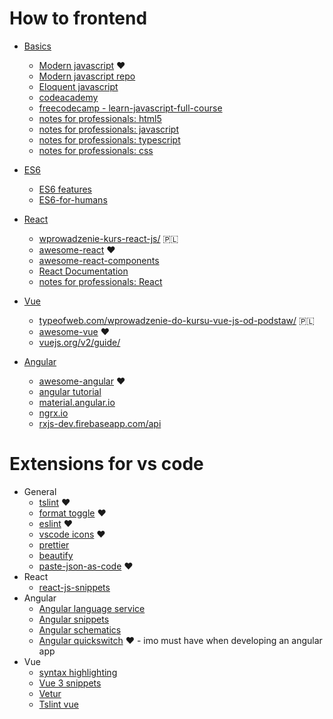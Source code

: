 # How to frontend

-   [Basics](#basics)
    -   [Modern javascript](https://javascript.info/) :heart:
    -   [Modern javascript repo](https://github.com/javascript-tutorial/en.javascript.info) 
    -   [Eloquent javascript](https://eloquentjavascript.net/)
    -   [codeacademy](https://www.codecademy.com/catalog/language/javascript)
    -   [freecodecamp - learn-javascript-full-course](https://www.freecodecamp.org/news/learn-javascript-full-course/)
    -   [notes for professionals: html5](https://books.goalkicker.com/HTML5Book/) 
    -   [notes for professionals: javascript](https://books.goalkicker.com/JavaScriptBook/) 
    -   [notes for professionals: typescript](https://books.goalkicker.com/TypeScriptBook2/) 
    -   [notes for professionals: css](https://books.goalkicker.com/CSSBook/) 


-   [ES6](https://github.com/lukehoban/es6features)
    - [ES6 features](https://github.com/lukehoban/es6features) 
    - [ES6-for-humans](https://github.com/metagrover/ES6-for-humans) 
-   [React](#react)
    -   [wprowadzenie-kurs-react-js/](https://typeofweb.com/wprowadzenie-kurs-react-js/) :poland:
    -   [awesome-react](https://github.com/enaqx/awesome-react) :heart:
    -   [awesome-react-components](https://github.com/brillout/awesome-react-components)
    -   [React Documentation](https://reactjs.org/docs) 
    -   [notes for professionals: React](https://books.goalkicker.com/ReactJSBook/) 
-   [Vue](#vue)
    - [typeofweb.com/wprowadzenie-do-kursu-vue-js-od-podstaw/](https://typeofweb.com/wprowadzenie-do-kursu-vue-js-od-podstaw/) :poland:
    - [awesome-vue](https://github.com/vuejs/awesome-vue) :heart:
    - [vuejs.org/v2/guide/](https://vuejs.org/v2/guide/)
-   [Angular](#angular)
    - [awesome-angular](https://github.com/PatrickJS/awesome-angular) :heart:
    - [angular tutorial](https://angular.io/tutorial)
    - [material.angular.io](https://material.angular.io/)
    - [ngrx.io](https://ngrx.io/)
    - [rxjs-dev.firebaseapp.com/api](https://rxjs-dev.firebaseapp.com/api)



# Extensions for vs code

-   General
    - [tslint](https://marketplace.visualstudio.com/items?itemName=ms-vscode.vscode-typescript-tslint-plugin) :heart:
    - [format toggle](https://marketplace.visualstudio.com/items?itemName=tombonnike.vscode-status-bar-format-toggle) :heart: 
    - [eslint](https://marketplace.visualstudio.com/items?itemName=dbaeumer.vscode-eslint) :heart:
    - [vscode icons](https://marketplace.visualstudio.com/items?itemName=vscode-icons-team.vscode-icons) :heart: 
    - [prettier](https://marketplace.visualstudio.com/items?itemName=esbenp.prettier-vscode)
    - [beautify](https://marketplace.visualstudio.com/items?itemName=HookyQR.beautify)
    - [paste-json-as-code](https://marketplace.visualstudio.com/items?itemName=quicktype.quicktype) :heart:
-   React
    - [react-js-snippets](https://marketplace.visualstudio.com/items?itemName=dsznajder.es7-react-js-snippets)
-   Angular
    - [Angular language service](https://marketplace.visualstudio.com/items?itemName=Angular.ng-template) 
    - [Angular snippets](https://marketplace.visualstudio.com/items?itemName=johnpapa.Angular2)
    - [Angular schematics](https://marketplace.visualstudio.com/items?itemName=cyrilletuzi.angular-schematics) 
    - [Angular quickswitch](https://marketplace.visualstudio.com/items?itemName=erhise.vs-ng-quick-switch) :heart: - imo must have when developing an angular app
-   Vue
    - [syntax highlighting](https://marketplace.visualstudio.com/items?itemName=jcbuisson.vue)
    - [Vue 3 snippets](https://marketplace.visualstudio.com/items?itemName=Wscats.vue)
    - [Vetur](https://marketplace.visualstudio.com/items?itemName=octref.vetur)
    - [Tslint vue](https://marketplace.visualstudio.com/items?itemName=prograhammer.tslint-vue)
